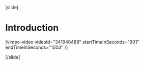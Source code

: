 [slide]
# Introduction

[vimeo-video videoId="341948488" startTimeInSeconds="901" endTimeInSeconds="1003" /]

[/slide]